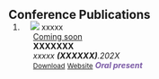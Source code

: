 <h2 id="publications" style="margin: 2px 0px -15px;">Conference Publications</h2>

<div class="publications">
<ol class="bibliography">

<li>
<div class="pub-row">

  <div class="col-sm-3 abbr" style="position: relative;padding-right: 15px;padding-left: 15px;">
    <img src="assets/img/nips2023.png" class="teaser img-fluid z-depth-1">
    <abbr class="badge">xxxxx</abbr>
  </div>

  <div class="col-sm-9" style="position: relative;padding-right: 15px;padding-left: 20px;">
    <div class="title"><a href="https://www.">Coming soon</a></div>
    <div class="author"><strong>XXXXXXX</strong></div>
    <div class="periodical"><em>xxxxx <strong>(XXXXXX)</strong>.202X</em></div>
    <div class="links">
      <a href="https://www." class="btn btn-sm z-depth-0" role="button" target="_blank" style="font-size:12px;">Download</a>
      <a href="https://www." class="btn btn-sm z-depth-0" role="button" target="_blank" style="font-size:12px;">Website</a>
      <strong><i style="color:#7b5aa6">Oral present</i></strong>
    </div>
  </div>
</div>
</li>
  
<br>

</ol>
</div>
